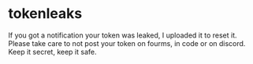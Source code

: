 # tokenleaks
If you got a notification your token was leaked, I uploaded it to reset it. Please take care to not post your token on fourms, in code or on discord. Keep it secret, keep it safe.

